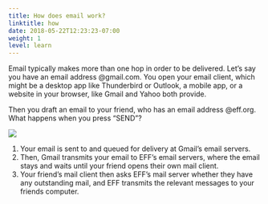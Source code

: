 ```yaml
---
title: How does email work?
linktitle: how
date: 2018-05-22T12:23:23-07:00
weight: 1
level: learn
---
```


Email typically makes more than one hop in order to be delivered.
Let’s say you have an email address @gmail.com. You open your email client, which might be a desktop app like Thunderbird or Outlook, a mobile app, or a website in your browser, like Gmail and Yahoo both provide.

Then you draft an email to your friend, who has an email address @eff.org. What happens when you press “SEND”?

<img src="/images/how-email-works.png">

<ol>
<li> Your email is sent to and queued for delivery at Gmail’s email servers.</li>
 <li> Then, Gmail transmits your email to EFF’s email servers, where the email stays and waits until your friend opens their own mail client.</li>
<li>Your friend’s mail client then asks EFF’s mail server whether they have any outstanding mail, and EFF transmits the relevant messages to your friends computer.</li>
</ol>
